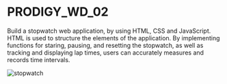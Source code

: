 # PRODIGY_WD_02
Build a stopwatch web application, by using HTML, CSS and JavaScript. HTML is used to structure the elements of the application. By implementing functions for staring, pausing, and resetting the stopwatch, as well as tracking and displaying lap times, users can accurately measures and records time intervals.

![stopwatch](https://github.com/aashexsh07/PRODIGY_WD_02/assets/151196898/5992ac35-b871-40c9-9491-ba0185bd08f3)
